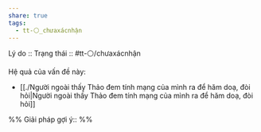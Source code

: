 ```yaml
---
share: true
tags:
  - tt-⚪_chưaxácnhận
---
```


Lý do :: 
Trạng thái :: #tt-⚪/chưaxácnhận

Hệ quả của vấn đề này:
- [[./Người ngoài thấy Thảo đem tính mạng của mình ra để hăm doạ, đòi hỏi|Người ngoài thấy Thảo đem tính mạng của mình ra để hăm doạ, đòi hỏi]]


%%
Giải pháp gợi ý:: 
%%

